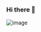 ### Hi there 👋

![image](https://user-images.githubusercontent.com/45033564/193931163-b45ef8a2-7e15-4451-85f7-194a9492b231.png)

<!--
**ismet94/ismet94** is a ✨ _special_ ✨ repository because its `README.md` (this file) appears on your GitHub profile.

Here are some ideas to get you started:

- 🔭 I’m currently working on ...
- 🌱 I’m currently learning ...
- 👯 I’m looking to collaborate on ...
- 🤔 I’m looking for help with ...
- 💬 Ask me about ...
- 📫 How to reach me: ...
- 😄 Pronouns: ...
- ⚡ Fun fact: ...
-->
